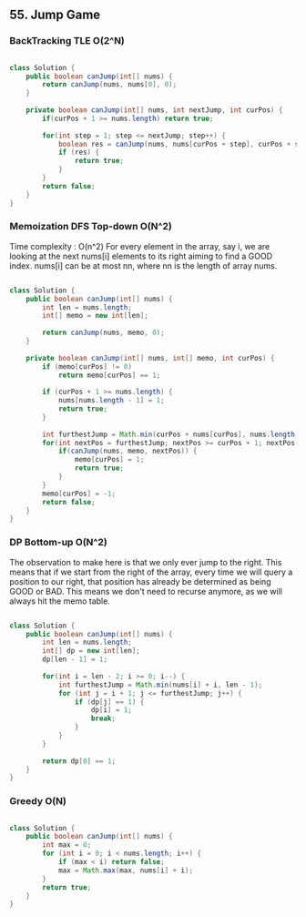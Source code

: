 ## 55. Jump Game ##

### BackTracking TLE O(2^N) ###

```java

class Solution {
    public boolean canJump(int[] nums) {
        return canJump(nums, nums[0], 0);
    }
    
    private boolean canJump(int[] nums, int nextJump, int curPos) {
        if(curPos + 1 >= nums.length) return true;
       
        for(int step = 1; step <= nextJump; step++) {
            boolean res = canJump(nums, nums[curPos + step], curPos + step);
            if (res) {
                return true;
            }
        }        
        return false;
    }
}

```
### Memoization DFS Top-down O(N^2)  ###

Time complexity : O(n^2)
For every element in the array, say i, we are looking at the next nums[i] elements to its right aiming to find a GOOD index. nums[i] can be at most nn, where nn is the length of array nums.

```java

class Solution {
    public boolean canJump(int[] nums) {
        int len = nums.length;
        int[] memo = new int[len];
        
        return canJump(nums, memo, 0);        
    }
    
    private boolean canJump(int[] nums, int[] memo, int curPos) {        
        if (memo[curPos] != 0)
            return memo[curPos] == 1;
        
        if (curPos + 1 >= nums.length) {
            nums[nums.length - 1] = 1;
            return true;            
        }
                            
        int furthestJump = Math.min(curPos + nums[curPos], nums.length - 1); 
        for(int nextPos = furthestJump; nextPos >= curPos + 1; nextPos--) {                      
            if(canJump(nums, memo, nextPos)) {
                memo[curPos] = 1;
                return true;
            }
        }
        memo[curPos] = -1;
        return false;
    }    
}

```

### DP Bottom-up O(N^2) ###


The observation to make here is that we only ever jump to the right. This means that if we start from the right of the array, every time we will query a position to our right, that position has already be determined as being GOOD or BAD. This means we don't need to recurse anymore, as we will always hit the memo table.

```java

class Solution {
    public boolean canJump(int[] nums) {
        int len = nums.length;
        int[] dp = new int[len];
        dp[len - 1] = 1;
        
        for(int i = len - 2; i >= 0; i--) {
            int furthestJump = Math.min(nums[i] + i, len - 1);
            for (int j = i + 1; j <= furthestJump; j++) {
                if (dp[j] == 1) {
                    dp[i] = 1;
                    break;
                }
            }
        }
        
        return dp[0] == 1;
    }
}

```

### Greedy O(N) ###
```java

class Solution {
    public boolean canJump(int[] nums) {
        int max = 0;
        for (int i = 0; i < nums.length; i++) {
            if (max < i) return false;
            max = Math.max(max, nums[i] + i);
        }
        return true;
    }
}

```
